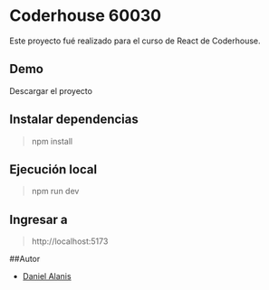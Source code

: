 
# Coderhouse 60030

Este proyecto fué realizado para el curso de React de Coderhouse.

## Demo

Descargar el proyecto

## Instalar dependencias
> npm install

## Ejecución local
> npm run dev

## Ingresar a 
> http://localhost:5173

##Autor

- [Daniel Alanis](https://github.com/danielalejandroalanis)



